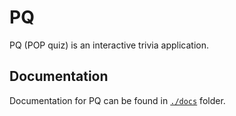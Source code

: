# PQ

PQ (POP quiz) is an interactive trivia application.

## Documentation

Documentation for PQ can be found in [`./docs`](./docs) folder.
